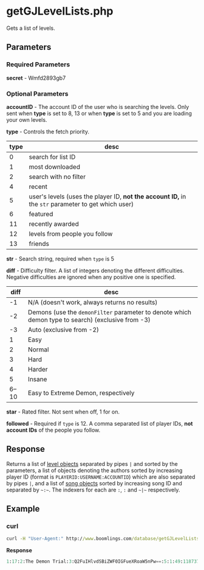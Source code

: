 # getGJLevelLists.php

Gets a list of levels.

## Parameters

### Required Parameters

**secret** - Wmfd2893gb7

### Optional Parameters

**accountID** - The account ID of the user who is searching the levels. Only sent when **type** is set to 8, 13 or when **type** is set to 5 and you are loading your own levels.  

**type** - Controls the fetch priority.

| type | desc |
| ---- | ---- |
| 0 | search for list ID |
| 1 | most downloaded |
| 2 | search with no filter |
| 4 | recent |
| 5 | user's levels (uses the player ID, **not the account ID,** in the `str` parameter to get which user) |
| 6 | featured |
| 11 | recently awarded |
| 12 | levels from people you follow |
| 13 | friends |


**str** - Search string, required when `type` is 5

**diff** - Difficulty filter. A list of integers denoting the different difficulties. Negative difficulties are ignored when any positive one is specified.

| diff | desc |
| ---- | ---- |
| -1 | N/A (doesn't work, always returns no results) |
| -2 | Demons (use the `demonFilter` parameter to denote which demon type to search) (exclusive from -3) |
| -3 | Auto (exclusive from -2) |
| 1 | Easy |
| 2 | Normal |
| 3 | Hard |
| 4 | Harder |
| 5 | Insane |
| 6–10 | Easy to Extreme Demon, respectively |

**star** - Rated filter. Not sent when off, 1 for on.

**followed** - Required if `type` is 12. A comma separated list of player IDs, **not account IDs** of the people you follow.

## Response

Returns a list of [level objects](/resources/server/level) separated by pipes `|` and sorted by the parameters, a list of objects denoting the authors sorted by increasing player ID (format is `PLAYERID:USERNAME:ACCOUNTID`) which are also separated by pipes `|`, and a list of [song objects](/resources/server/song) sorted by increasing song ID and separated by `~:~`. The indexers for each are `:`, `:` and `~|~` respectively.

## Example

<!-- tabs:start -->

### **curl**

```cmd
curl -H "User-Agent:" http://www.boomlings.com/database/getGJLevelLists.php -X POST -d "secret=Wmfd2893gb7&type=6"
```


**Response**
```py
1:17:2:The Demon Trial:3:Q2FuIHlvdSBiZWF0IGFueXRoaW5nPw==:5:1:49:1187377:50:YunHaSeu14:10:12:7:10:14:2:19:1:51:10565740,3979721,28220417,42584142:28:1687427379:29:0|1:16:2:My New List:3:U2Vjb25kIGxpc3QuIFRlc3RpbmcgdmVyc2lvbnMu:5:4:49:71:50:RobTop:10:11:7:1:14:1:19:1:51:91530036,91427162:28:1687427214:29:1687478036#16:RobTop:71|36314:YunHaSeu14:1187377#1:0:10#f5da5823d94bbe7208dd83a30ff427c7d88fdb99
```

<!-- tabs:end -->
